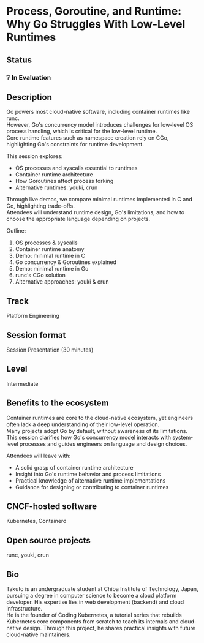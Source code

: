 # Process, Goroutine, and Runtime: Why Go Struggles With Low-Level Runtimes

## Status

### ❔ In Evaluation

## Description

Go powers most cloud-native software, including container runtimes like runc.  
However, Go's concurrency model introduces challenges for low-level OS process handling, which is critical for the low-level runtime.  
Core runtime features such as namespace creation rely on CGo, highlighting Go's constraints for runtime development.

This session explores:

- OS processes and syscalls essential to runtimes
- Container runtime architecture
- How Goroutines affect process forking
- Alternative runtimes: youki, crun

Through live demos, we compare minimal runtimes implemented in C and Go, highlighting trade-offs.  
Attendees will understand runtime design, Go's limitations, and how to choose the appropriate language depending on projects.

Outline:

1. OS processes & syscalls
2. Container runtime anatomy
3. Demo: minimal runtime in C
4. Go concurrency & Goroutines explained
5. Demo: minimal runtime in Go
6. runc's CGo solution
7. Alternative approaches: youki & crun

## Track

Platform Engineering

## Session format

Session Presentation (30 minutes)

## Level

Intermediate

## Benefits to the ecosystem

Container runtimes are core to the cloud-native ecosystem, yet engineers often lack a deep understanding of their low-level operation.  
Many projects adopt Go by default, without awareness of its limitations.  
This session clarifies how Go's concurrency model interacts with system-level processes and guides engineers on language and design choices.

Attendees will leave with:

- A solid grasp of container runtime architecture
- Insight into Go's runtime behavior and process limitations
- Practical knowledge of alternative runtime implementations
- Guidance for designing or contributing to container runtimes

## CNCF-hosted software

Kubernetes, Containerd

## Open source projects

runc, youki, crun

## Bio

Takuto is an undergraduate student at Chiba Institute of Technology, Japan, pursuing a degree in computer science to become a cloud platform developer. His expertise lies in web development (backend) and cloud infrastructure.  
He is the founder of Coding Kubernetes, a tutorial series that rebuilds Kubernetes core components from scratch to teach its internals and cloud-native design. Through this project, he shares practical insights with future cloud-native maintainers.

